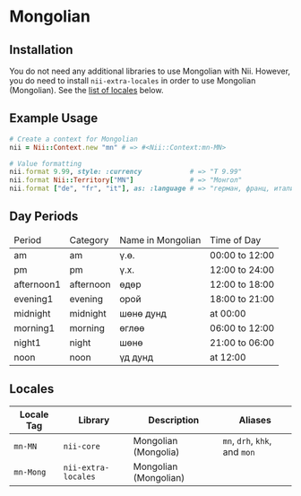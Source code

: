 <!-- This file has been generated. Source: languages/_template.md.erb -->

# Mongolian

## Installation

You do not need any additional libraries to use Mongolian with Nii.
However, you do need to install `nii-extra-locales` in order to use Mongolian (Mongolian).
See the [list of locales](#locales) below.

## Example Usage

``` ruby
# Create a context for Mongolian
nii = Nii::Context.new "mn" # => #<Nii::Context:mn-MN>

# Value formatting
nii.format 9.99, style: :currency            # => "₮ 9.99"
nii.format Nii::Territory["MN"]              # => "Монгол"
nii.format ["de", "fr", "it"], as: :language # => "герман, франц, итали"
```

## Day Periods


<table>
  <thead>
    <tr>
      <td>Period</td>
      <td>Category</td>
      <td>Name in Mongolian</td>
      <td>Time of Day</td>
    </tr>
  </thead>
  <tbody>
    <tr>
      <td>am</td>
      <td>am</td>
      <td>ү.ө.</td>
      <td>00:00 to 12:00</td>
    </tr>
    <tr>
      <td>pm</td>
      <td>pm</td>
      <td>ү.х.</td>
      <td>12:00 to 24:00</td>
    </tr>
    <tr>
      <td>afternoon1</td>
      <td>afternoon</td>
      <td>өдөр</td>
      <td>12:00 to 18:00</td>
    </tr>
    <tr>
      <td>evening1</td>
      <td>evening</td>
      <td>орой</td>
      <td>18:00 to 21:00</td>
    </tr>
    <tr>
      <td>midnight</td>
      <td>midnight</td>
      <td>шөнө дунд</td>
      <td>at 00:00</td>
    </tr>
    <tr>
      <td>morning1</td>
      <td>morning</td>
      <td>өглөө</td>
      <td>06:00 to 12:00</td>
    </tr>
    <tr>
      <td>night1</td>
      <td>night</td>
      <td>шөнө</td>
      <td>21:00 to 06:00</td>
    </tr>
    <tr>
      <td>noon</td>
      <td>noon</td>
      <td>үд дунд</td>
      <td>at 12:00</td>
    </tr>
  </tbody>
</table>



## Locales

<table>
  <thead>
    <tr>
      <th>Locale Tag</th>
      <th>Library</th>
      <th>Description</th>
      <th>Aliases</th>
    </tr>
  </thead>
  <tbody>
    <tr>
      <td><code>mn-MN</code></td>
      <td><code>nii-core</code></td>
      <td>Mongolian (Mongolia)</td>
      <td><code>mn</code>, <code>drh</code>, <code>khk</code>, and <code>mon</code></td>
    </tr>
    <tr>
      <td><code>mn-Mong</code></td>
      <td><code>nii-extra-locales</code></td>
      <td>Mongolian (Mongolian)</td>
      <td></td>
    </tr>
  </tbody>
</table>

